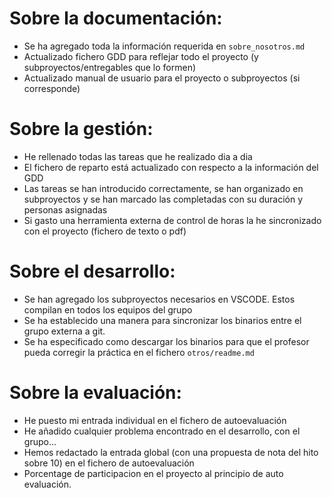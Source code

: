 # Sobre la documentación:
- Se ha agregado toda la información requerida en `sobre_nosotros.md`
- Actualizado fichero GDD para reflejar todo el proyecto (y subproyectos/entregables que lo formen)
- Actualizado manual de usuario para el proyecto o subproyectos (si corresponde)

# Sobre la gestión:
- He rellenado todas las tareas que he realizado dia a dia
- El fichero de reparto está actualizado con respecto a la información del GDD
- Las tareas se han introducido correctamente, se han organizado en subproyectos y se han marcado las completadas con su duración y personas asignadas
- Si gasto una herramienta externa de control de horas la he sincronizado con el proyecto (fichero de texto o pdf)

# Sobre el desarrollo:
- Se han agregado los subproyectos necesarios en VSCODE. Estos compilan en todos los equipos del grupo
- Se ha establecido una manera para sincronizar los binarios entre el grupo externa a git. 
- Se ha especificado como descargar los binarios para que el profesor pueda corregir la práctica en el fichero `otros/readme.md`

# Sobre la evaluación:
- He puesto mi entrada individual en el fichero de autoevaluación
- He añadido cualquier problema encontrado en el desarrollo, con el grupo...
- Hemos redactado la entrada global (con una propuesta de nota del hito sobre 10) en el fichero de autoevaluación
- Porcentage de participacion en el proyecto al principio de auto evaluación.
